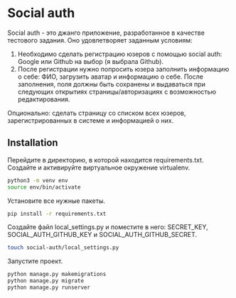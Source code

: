 # Social auth

Social auth - это джанго приложение, разработанное в качестве тестового задания. Оно удовлетворяет заданным условиям:
1) Необходимо сделать регистрацию юзеров с помощью social auth: Google или Github на выбор (я выбрала Github).
2) После регистрации нужно попросить юзера заполнить информацию о себе: ФИО, загрузить аватар и информацию о себе. После заполнения, поля должны быть сохранены и выдаваться при следующих открытиях страницы/авторизациях с возможностью редактирования.

Опционально: сделать страницу со списком всех юзеров, зарегистрированных в системе и информацией о них.



## Installation

Перейдите в директорию, в которой находится requirements.txt. Cоздайте и активируйте виртуальное окружение virtualenv.

```bash
python3 -m venv env
source env/bin/activate
```
Установите все нужные пакеты.
```bash
pip install -r requirements.txt 
```
Создайте файл local_settings.py и поместите в него: SECRET_KEY, SOCIAL_AUTH_GITHUB_KEY и SOCIAL_AUTH_GITHUB_SECRET.
```bash
touch social-auth/local_settings.py 
```
Запустите проект.
```bash
python manage.py makemigrations 
python manage.py migrate 
python manage.py runserver 
```


